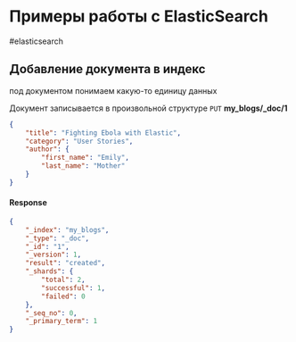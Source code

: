 # Примеры работы с ElasticSearch
#elasticsearch
## Добавление документа в индекс
под документом понимаем какую-то единицу данных

Документ записывается в произвольной структуре
`PUT` **my_blogs/_doc/1**
```json
{
	"title": "Fighting Ebola with Elastic",
	"category": "User Stories",
	"author": {
		"first_name": "Emily",
		"last_name": "Mother"
	}
}
```

#### Response
```json
{
	"_index": "my_blogs",
	"_type": "_doc",
	"_id": "1",
	"_version": 1,
	"result": "created",
	"_shards": {
		"total": 2,
		"successful": 1,
		"failed": 0
	},
	"_seq_no": 0,
	"_primary_term": 1
}
```